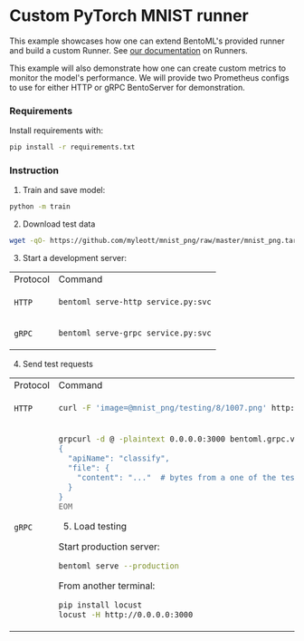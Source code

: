 # Custom PyTorch MNIST runner

This example showcases how one can extend BentoML's provided runner and build a custom Runner. See [our documentation][#custom-runner] on Runners.

This example will also demonstrate how one can create custom metrics to monitor the model's performance.
We will provide two Prometheus configs to use for either HTTP or gRPC BentoServer for demonstration.

### Requirements

Install requirements with:

```bash
pip install -r requirements.txt
```

### Instruction

1. Train and save model:

```bash
python -m train
```

2. Download test data

```bash
wget -qO- https://github.com/myleott/mnist_png/raw/master/mnist_png.tar.gz | tar xz
```

3. Start a development server:

<table>
<tr>
<td> Protocol </td> <td> Command </td>
</tr>
<tr>
<td> <code>HTTP</code> </td>
<td>

```bash
bentoml serve-http service.py:svc
```

</td>
</tr>
<tr>
<td> <code>gRPC</code> </td>
<td>

```bash
bentoml serve-grpc service.py:svc
```

</td>
</tr>
</table>

4. Send test requests

<table>
<tr>
<td> Protocol </td> <td> Command </td>
</tr>
<tr>
<td> <code>HTTP</code> </td>
<td>

```bash
curl -F 'image=@mnist_png/testing/8/1007.png' http://127.0.0.1:3000/predict
```

</td>
</tr>
<tr>
<td> <code>gRPC</code> </td>
<td>

```bash
grpcurl -d @ -plaintext 0.0.0.0:3000 bentoml.grpc.v1alpha1.BentoService/Call <<EOM
{
  "apiName": "classify",
  "file": {
    "content": "..."  # bytes from a one of the testdata.
  }
}
EOM
```

5. Load testing

Start production server:

```bash
bentoml serve --production
```

From another terminal:

```bash
pip install locust
locust -H http://0.0.0.0:3000
```

[#custom-runner]: https://docs.bentoml.org/en/latest/concepts/runner.html#custom-runner
